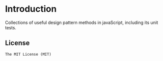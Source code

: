 # Introduction
Collections of useful design pattern methods in javaScript, including its unit tests.

## License
	The MIT License (MIT)
